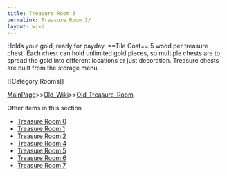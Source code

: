 ```yaml
---
title: Treasure Room 3
permalink: Treasure_Room_3/
layout: wiki
---
```

Holds your gold, ready for payday.
==Tile Cost==
5 wood per treasure chest.
Each chest can hold unlimited gold pieces, so multiple chests are to spread the gold into different locations or just decoration.
Treasure chests are built from the storage menu.

[[Category:Rooms]]

[MainPage](/keeperrl_wiki/ "wikilink")>>[Old_Wiki](/keeperrl_wiki/Old_Wiki "wikilink")>>[Old_Treasure_Room](/keeperrl_wiki/Old_Treasure_Room "wikilink")

Other items in this section
-    [Treasure Room 0](/keeperrl_wiki/Treasure_Room_0 "wikilink")
-    [Treasure Room 1](/keeperrl_wiki/Treasure_Room_1 "wikilink")
-    [Treasure Room 2](/keeperrl_wiki/Treasure_Room_2 "wikilink")
-    [Treasure Room 4](/keeperrl_wiki/Treasure_Room_4 "wikilink")
-    [Treasure Room 5](/keeperrl_wiki/Treasure_Room_5 "wikilink")
-    [Treasure Room 6](/keeperrl_wiki/Treasure_Room_6 "wikilink")
-    [Treasure Room 7](/keeperrl_wiki/Treasure_Room_7 "wikilink")
